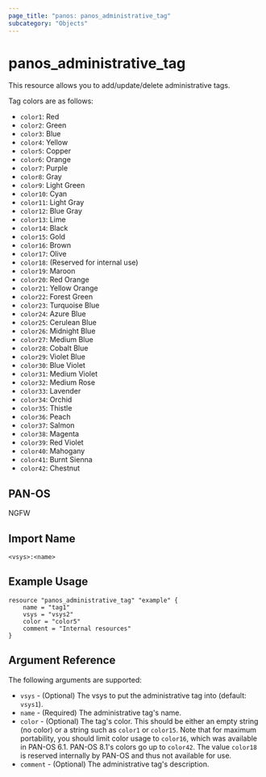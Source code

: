 ```yaml
---
page_title: "panos: panos_administrative_tag"
subcategory: "Objects"
---
```


# panos_administrative_tag

This resource allows you to add/update/delete administrative tags.

Tag colors are as follows:

* `color1`: Red
* `color2`: Green
* `color3`: Blue
* `color4`: Yellow
* `color5`: Copper
* `color6`: Orange
* `color7`: Purple
* `color8`: Gray
* `color9`: Light Green
* `color10`: Cyan
* `color11`: Light Gray
* `color12`: Blue Gray
* `color13`: Lime
* `color14`: Black
* `color15`: Gold
* `color16`: Brown
* `color17`: Olive
* `color18`: (Reserved for internal use)
* `color19`: Maroon
* `color20`: Red Orange
* `color21`: Yellow Orange
* `color22`: Forest Green
* `color23`: Turquoise Blue
* `color24`: Azure Blue
* `color25`: Cerulean Blue
* `color26`: Midnight Blue
* `color27`: Medium Blue
* `color28`: Cobalt Blue
* `color29`: Violet Blue
* `color30`: Blue Violet
* `color31`: Medium Violet
* `color32`: Medium Rose
* `color33`: Lavender
* `color34`: Orchid
* `color35`: Thistle
* `color36`: Peach
* `color37`: Salmon
* `color38`: Magenta
* `color39`: Red Violet
* `color40`: Mahogany
* `color41`: Burnt Sienna
* `color42`: Chestnut


## PAN-OS

NGFW


## Import Name

```shell
<vsys>:<name>
```


## Example Usage

```hcl
resource "panos_administrative_tag" "example" {
    name = "tag1"
    vsys = "vsys2"
    color = "color5"
    comment = "Internal resources"
}
```


## Argument Reference

The following arguments are supported:

* `vsys` - (Optional) The vsys to put the administrative tag into (default: `vsys1`).
* `name` - (Required) The administrative tag's name.
* `color` - (Optional) The tag's color.  This should be either an empty string
  (no color) or a string such as `color1` or `color15`.  Note that for maximum
  portability, you should limit color usage to `color16`, which was available
  in PAN-OS 6.1.  PAN-OS 8.1's colors go up to `color42`.  The value `color18`
  is reserved internally by PAN-OS and thus not available for use.
* `comment` - (Optional) The administrative tag's description.
